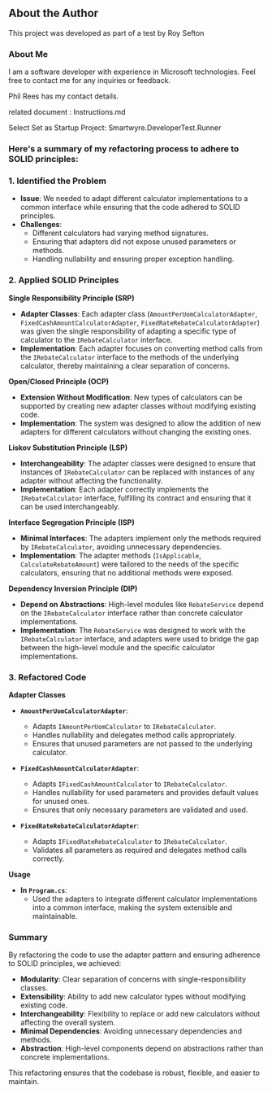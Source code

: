 ## About the Author

This project was developed as part of a test by Roy Sefton 

### About Me

I am a software developer with experience in Microsoft technologies. 
Feel free to contact me for any inquiries or feedback.

Phil Rees has my contact details.

related document : Instructions.md

Select Set as Startup Project:  Smartwyre.DeveloperTest.Runner

### Here's a summary of my refactoring process to adhere to SOLID principles:

### 1. **Identified the Problem**

- **Issue**: We needed to adapt different calculator implementations to a common interface while ensuring that the code adhered to SOLID principles.
- **Challenges**: 
  - Different calculators had varying method signatures.
  - Ensuring that adapters did not expose unused parameters or methods.
  - Handling nullability and ensuring proper exception handling.

### 2. **Applied SOLID Principles**

**Single Responsibility Principle (SRP)**

- **Adapter Classes**: Each adapter class (`AmountPerUomCalculatorAdapter`, `FixedCashAmountCalculatorAdapter`, `FixedRateRebateCalculatorAdapter`) was given the single responsibility of adapting a specific type of calculator to the `IRebateCalculator` interface.
- **Implementation**: Each adapter focuses on converting method calls from the `IRebateCalculator` interface to the methods of the underlying calculator, thereby maintaining a clear separation of concerns.

**Open/Closed Principle (OCP)**

- **Extension Without Modification**: New types of calculators can be supported by creating new adapter classes without modifying existing code.
- **Implementation**: The system was designed to allow the addition of new adapters for different calculators without changing the existing ones.

**Liskov Substitution Principle (LSP)**

- **Interchangeability**: The adapter classes were designed to ensure that instances of `IRebateCalculator` can be replaced with instances of any adapter without affecting the functionality.
- **Implementation**: Each adapter correctly implements the `IRebateCalculator` interface, fulfilling its contract and ensuring that it can be used interchangeably.

**Interface Segregation Principle (ISP)**

- **Minimal Interfaces**: The adapters implement only the methods required by `IRebateCalculator`, avoiding unnecessary dependencies.
- **Implementation**: The adapter methods (`IsApplicable`, `CalculateRebateAmount`) were tailored to the needs of the specific calculators, ensuring that no additional methods were exposed.

**Dependency Inversion Principle (DIP)**

- **Depend on Abstractions**: High-level modules like `RebateService` depend on the `IRebateCalculator` interface rather than concrete calculator implementations.
- **Implementation**: The `RebateService` was designed to work with the `IRebateCalculator` interface, and adapters were used to bridge the gap between the high-level module and the specific calculator implementations.

### 3. **Refactored Code**

**Adapter Classes**

- **`AmountPerUomCalculatorAdapter`**:
  - Adapts `IAmountPerUomCalculator` to `IRebateCalculator`.
  - Handles nullability and delegates method calls appropriately.
  - Ensures that unused parameters are not passed to the underlying calculator.

- **`FixedCashAmountCalculatorAdapter`**:
  - Adapts `IFixedCashAmountCalculator` to `IRebateCalculator`.
  - Handles nullability for used parameters and provides default values for unused ones.
  - Ensures that only necessary parameters are validated and used.

- **`FixedRateRebateCalculatorAdapter`**:
  - Adapts `IFixedRateRebateCalculator` to `IRebateCalculator`.
  - Validates all parameters as required and delegates method calls correctly.

**Usage**

- **In `Program.cs`**:
  - Used the adapters to integrate different calculator implementations into a common interface, making the system extensible and maintainable.

### Summary

By refactoring the code to use the adapter pattern and ensuring adherence to SOLID principles, we achieved:
- **Modularity**: Clear separation of concerns with single-responsibility classes.
- **Extensibility**: Ability to add new calculator types without modifying existing code.
- **Interchangeability**: Flexibility to replace or add new calculators without affecting the overall system.
- **Minimal Dependencies**: Avoiding unnecessary dependencies and methods.
- **Abstraction**: High-level components depend on abstractions rather than concrete implementations.

This refactoring ensures that the codebase is robust, flexible, and easier to maintain.
